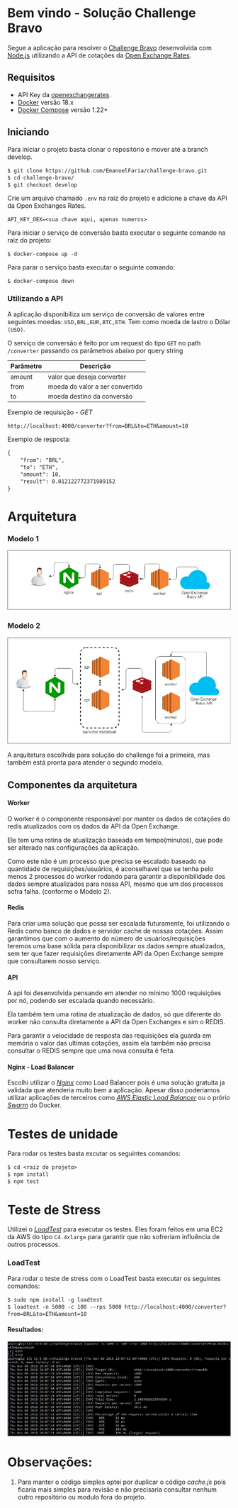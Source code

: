 # Bem vindo - Solução Challenge Bravo

Segue a aplicação para resolver o [Challenge Bravo](https://github.com/hurbcom/challenge-bravo) desenvolvida com [Node.js](nodejs.org) utilizando a API de cotações da [Open Exchange Rates](https://openexchangerates.org).

## Requisitos

- API Key da [openexchangerates](https://openexchangerates.org).
- [Docker](https://www.docker.com/) versão 18.x
- [Docker Compose](https://docs.docker.com/compose/) versão 1.22+

## Iniciando

Para iniciar o projeto basta clonar o repositório e mover até a branch develop.

    $ git clone https://github.com/EmanoelFaria/challenge-bravo.git
    $ cd challenge-bravo/
	$ git checkout develop

Crie um arquivo chamado `.env` na raiz do projeto e adicione a chave da API da Open Exchanges Rates.
	
	API_KEY_OEX=<sua chave aqui, apenas numeros>

Para iniciar o serviço de conversão basta executar o seguinte comando na raiz do projeto:

    $ docker-compose up -d 

Para parar o serviço basta executar o seguinte comando:

	$ docker-compose down

### Utilizando a API 

A aplicação disponibiliza um serviço de conversão de valores entre seguintes moedas: `USD,BRL,EUR,BTC,ETH`. Tem como moeda de lastro o Dólar `(USD)`.

O serviço de conversão é feito por um request do tipo `GET` no path `/converter` passando os parâmetros abaixo por query string

| Parâmetro  | Descrição |
|--|--|
| amount | valor que deseja converter |
| from | moeda do valor a ser convertido |
| to | moeda destino da conversão |


Exemplo de requisição - *GET* 

```
http://localhost:4000/converter?from=BRL&to=ETH&amount=10
```

Exemplo de resposta:

    
	{
	    "from": "BRL",
	    "to": "ETH",
	    "amount": 10,
	    "result": 0.012122772371989152
	}
	

# Arquitetura
### Modelo 1
![arquitetura](imgs/arquitetura1.jpg)

### Modelo 2
![arquitetura_autoscaling](imgs/arquitetura_as.jpg)

A arquitetura escolhida para solução do challenge foi a primeira, mas também está pronta para atender o segundo modelo.

## Componentes da arquitetura

#### Worker
O worker é o componente responsável por manter os dados de cotações do redis atualizados com os dados da API da Open Exchange.

Ele tem uma rotina de atualização baseada em tempo(minutos), que pode ser alterado nas configurações da aplicação.

Como este não é um processo que precisa se escalado baseado na quantidade de requisições/usuários, é aconselhavel que se tenha pelo menos 2 processos do worker rodando para garantir a disponibilidade dos dados sempre atualizados para nossa API, mesmo que um dos processos sofra falha. (conforme o Modelo 2).

#### Redis
Para criar uma solução que possa ser escalada futuramente, foi utilizando o Redis como banco de dados e servidor cache de nossas cotações. Assim garantimos que com o aumento do número de usuários/requisições teremos uma base sólida para disponibilizar os dados sempre atualizados, sem ter que fazer requisições diretamente API da Open Exchange sempre que consultarem nosso serviço. 

#### API
A api foi desenvolvida pensando em atender no mínimo 1000 requisições por nó, podendo ser escalada quando necessário. 

Ela também tem uma rotina de atualização de dados, só que diferente do worker não consulta diretamente a API da Open Exchanges e sim o REDIS. 

Para garantir a velocidade de resposta das requisições ela guarda em memória o valor das ultimas cotações, assim ela também não precisa consultar o REDIS sempre que uma nova consulta é feita.


#### Nginx - Load Balancer 

Escolhi utilizar o [*Nginx*](https://www.nginx.com/) como Load Balancer pois é uma solução gratuita ja validada que atenderia muito bem a aplicação. Apesar disso poderiamos utilizar aplicações de terceiros como [*AWS Elastic Load Balancer*](https://aws.amazon.com/pt/elasticloadbalancing/) ou o prório [*Swarm*](https://docs.docker.com/engine/swarm/) do Docker.


# Testes de unidade

Para rodar os testes basta excutar os seguintes comandos:
	
	$ cd <raiz do projeto>
	$ npm install
	$ npm test


# Teste de Stress

Utilizei o [*LoadTest*](https://www.npmjs.com/package/loadtest) para executar os testes. Eles foram feitos em uma EC2 da AWS do tipo `C4.4xlarge` para garantir que não sofreriam influência de outros processos.

### LoadTest
Para rodar o teste de stress com o LoadTest basta executar os seguintes comandos:

	$ sudo npm install -g loadtest
	$ loadtest -n 5000 -c 100 --rps 5000 http://localhost:4000/converter?from=BRL&to=ETH&amount=10

#### Resultados:
![loadtest](imgs/loadtest.jpg)


# Observações:

1. Para manter o código simples optei por duplicar o código *cache.js* pois ficaria mais simples para revisão e não precisaria consultar nenhum outro repositório ou modulo fora do projeto.


